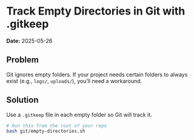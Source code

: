 # Track Empty Directories in Git with .gitkeep

**Date:** 2025-05-26

## Problem

Git ignores empty folders. If your project needs certain folders to always exist (e.g., `logs/`, `uploads/`), you’ll need a workaround.

## Solution

Use a `.gitkeep` file in each empty folder so Git will track it.

```bash
# Run this from the root of your repo
bash git/empty-directories.sh
